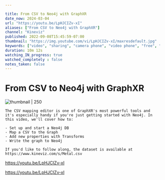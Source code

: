 ```yaml
---

title: From CSV to Neo4j with GraphXR
date_now: 2024-03-04
url: "https://youtu.be/LpHJCIZv-xI"
aliases: ["From CSV to Neo4j with GraphXR"]
channel: "Kineviz"
published: 2022-09-08T15:45:59-07:00
thumbnail: "https://img.youtube.com/vi/LpHJCIZv-xI/maxresdefault.jpg"
keywords: ["video", "sharing", "camera phone", "video phone", "free", "upload"]
duration: 10m 12s
watching_IN_progress: true
watched_completely : false
notes_taken: false
---
```



# From CSV to Neo4j with GraphXR



![thumbnail | 250](https://img.youtube.com/vi/LpHJCIZv-xI/maxresdefault.jpg)



```
The CSV mapping editor is one of GraphXR's most powerful tools and it's especially handy if you're just getting started with Neo4j. In this video, we'll cover how to:

- Set up and start a Neo4j DB
- Map a CSV to the Graph
- Add new properties with Transforms
- Write the graph to Neo4j

If you'd like to follow along, the dataset is available at
https://www.kineviz.com/s/Metal.csv
```




https://youtu.be/LpHJCIZv-xI



https://youtu.be/LpHJCIZv-xI


